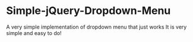 # Simple-jQuery-Dropdown-Menu
A very simple implementation of dropdown menu that just works
It is very simple and easy to do!
